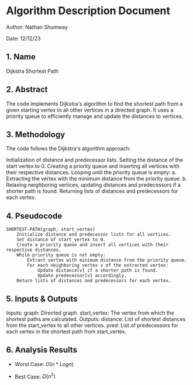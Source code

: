 # Algorithm Description Document

Author: Nathan Shumway

Date: 12/12/23

## 1. Name
Dijkstra Shortest Path

## 2. Abstract
The code implements Dijkstra's algorithm to find the shortest path from a given starting vertex to all other vertices in a directed graph. It uses a priority queue to efficiently manage and update the distances to vertices.

## 3. Methodology
The code follows the Dijkstra's algorithm approach:

Initialization of distance and predecessor lists.
Setting the distance of the start vertex to 0.
Creating a priority queue and inserting all vertices with their respective distances.
Looping until the priority queue is empty:
a. Extracting the vertex with the minimum distance from the priority queue.
b. Relaxing neighboring vertices, updating distances and predecessors if a shorter path is found.
Returning lists of distances and predecessors for each vertex.

## 4. Pseudocode

```
SHORTEST-PATH(graph, start_vertex)
    Initialize distance and predecessor lists for all vertices.
    Set distance of start_vertex to 0.
    Create a priority queue and insert all vertices with their respective distances.
    While priority queue is not empty:
        Extract vertex with minimum distance from the priority queue.
        For each neighboring vertex v of the extracted vertex:
            Update distance[v] if a shorter path is found.
            Update predecessor[v] accordingly.
    Return lists of distances and predecessors for each vertex.

```

## 5. Inputs & Outputs

Inputs:
graph: Directed graph.
start_vertex: The vertex from which the shortest paths are calculated.
Outputs:
distance: List of shortest distances from the start_vertex to all other vertices.
pred: List of predecessors for each vertex in the shortest path from start_vertex.

## 6. Analysis Results

* Worst Case: $O(n*Log n)$

* Best Case: $\Omega(n^2)$

